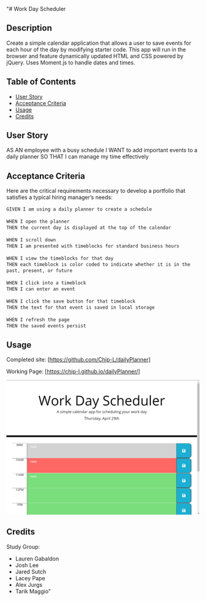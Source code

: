 "# Work Day Scheduler

## Description

Create a simple calendar application that allows a user to save events for each hour of the day by modifying starter code. This app will run in the browser and feature dynamically updated HTML and CSS powered by jQuery. Uses Moment.js to handle dates and times.

## Table of Contents

- [User Story](#user-story)
- [Acceptance Criteria](#acceptance-criteria)
- [Usage](#usage)
- [Credits](#credits)

## User Story

AS AN employee with a busy schedule
I WANT to add important events to a daily planner
SO THAT I can manage my time effectively

## Acceptance Criteria

Here are the critical requirements necessary to develop a portfolio that satisfies a typical hiring manager’s needs:

```
GIVEN I am using a daily planner to create a schedule

WHEN I open the planner
THEN the current day is displayed at the top of the calendar

WHEN I scroll down
THEN I am presented with timeblocks for standard business hours

WHEN I view the timeblocks for that day
THEN each timeblock is color coded to indicate whether it is in the past, present, or future

WHEN I click into a timeblock
THEN I can enter an event

WHEN I click the save button for that timeblock
THEN the text for that event is saved in local storage

WHEN I refresh the page
THEN the saved events persist

```

## Usage

Completed site: [https://github.com/Chip-L/dailyPlanner]

Working Page: [https://chip-l.github.io/dailyPlanner/]

![Working Page](./assets/images/screenshot.jpg)

## Credits

Study Group:

- Lauren Gabaldon
- Josh Lee
- Jared Sutch
- Lacey Pape
- Alex Jurgs
- Tarik Maggio"
